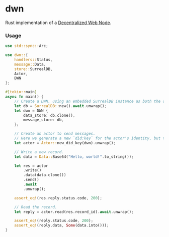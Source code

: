 # dwn

<!-- cargo-rdme start -->

Rust implementation of a [Decentralized Web Node](https://identity.foundation/decentralized-web-node/spec/).

### Usage

```rust
use std::sync::Arc;

use dwn::{
    handlers::Status,
    message::Data,
    store::SurrealDB,
    Actor,
    DWN
};

#[tokio::main]
async fn main() {
    // Create a DWN, using an embedded SurrealDB instance as both the data and message store.
    let db = SurrealDB::new().await.unwrap();
    let dwn = DWN {
        data_store: db.clone(),
        message_store: db,
    };

    // Create an actor to send messages.
    // Here we generate a new `did:key` for the actor's identity, but this could be any DID method.
    let actor = Actor::new_did_key(dwn).unwrap();

    // Write a new record.
    let data = Data::Base64("Hello, world!".to_string());

    let res = actor
        .write()
        .data(data.clone())
        .send()
        .await
        .unwrap();

    assert_eq!(res.reply.status.code, 200);

    // Read the record.
    let reply = actor.read(res.record_id).await.unwrap();

    assert_eq!(reply.status.code, 200);
    assert_eq!(reply.data, Some(data.into()));
}
```

<!-- cargo-rdme end -->
